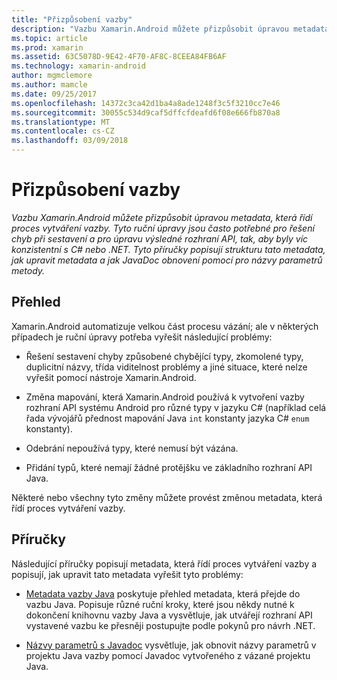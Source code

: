```yaml
---
title: "Přizpůsobení vazby"
description: "Vazbu Xamarin.Android můžete přizpůsobit úpravou metadata, která řídí proces vytváření vazby. Tyto ruční úpravy jsou často potřebné pro řešení chyb při sestavení a pro úpravu výsledné rozhraní API, tak, aby byly víc konzistentní s C# nebo .NET. Tyto příručky popisují strukturu tato metadata, jak upravit metadata a jak JavaDoc obnovení pomocí pro názvy parametrů metody."
ms.topic: article
ms.prod: xamarin
ms.assetid: 63C5078D-9E42-4F70-AF8C-8CEEA84FB6AF
ms.technology: xamarin-android
author: mgmclemore
ms.author: mamcle
ms.date: 09/25/2017
ms.openlocfilehash: 14372c3ca42d1ba4a8ade1248f3c5f3210cc7e46
ms.sourcegitcommit: 30055c534d9caf5dffcfdeafd6f08e666fb870a8
ms.translationtype: MT
ms.contentlocale: cs-CZ
ms.lasthandoff: 03/09/2018
---
```

# <a name="customizing-bindings"></a>Přizpůsobení vazby

_Vazbu Xamarin.Android můžete přizpůsobit úpravou metadata, která řídí proces vytváření vazby. Tyto ruční úpravy jsou často potřebné pro řešení chyb při sestavení a pro úpravu výsledné rozhraní API, tak, aby byly víc konzistentní s C# nebo .NET. Tyto příručky popisují strukturu tato metadata, jak upravit metadata a jak JavaDoc obnovení pomocí pro názvy parametrů metody._


## <a name="overview"></a>Přehled
 
Xamarin.Android automatizuje velkou část procesu vázání; ale v některých případech je ruční úpravy potřeba vyřešit následující problémy:

-   Řešení sestavení chyby způsobené chybějící typy, zkomolené typy, duplicitní názvy, třída viditelnost problémy a jiné situace, které nelze vyřešit pomocí nástroje Xamarin.Android. 

-   Změna mapování, která Xamarin.Android používá k vytvoření vazby rozhraní API systému Android pro různé typy v jazyku C# (například celá řada vývojářů přednost mapování Java `int` konstanty jazyka C# `enum` konstanty).

-   Odebrání nepoužívá typy, které nemusí být vázána. 

-   Přidání typů, které nemají žádné protějšku ve základního rozhraní API Java. 

Některé nebo všechny tyto změny můžete provést změnou metadata, která řídí proces vytváření vazby.


## <a name="guides"></a>Příručky

Následující příručky popisují metadata, která řídí proces vytváření vazby a popisují, jak upravit tato metadata vyřešit tyto problémy:

-   [Metadata vazby Java](~/android/platform/binding-java-library/customizing-bindings/java-bindings-metadata.md) poskytuje přehled metadata, která přejde do vazbu Java.
    Popisuje různé ruční kroky, které jsou někdy nutné k dokončení knihovnu vazby Java a vysvětluje, jak utvářejí rozhraní API vystavené vazbu ke přesněji postupujte podle pokynů pro návrh .NET.

-   [Názvy parametrů s Javadoc](~/android/platform/binding-java-library/customizing-bindings/naming-parameters-with-javadoc.md) vysvětluje, jak obnovit názvy parametrů v projektu Java vazby pomocí Javadoc vytvořeného z vázané projektu Java.


 

